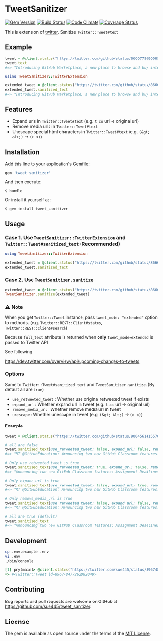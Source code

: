 # TweetSanitizer
[![Gem Version](https://badge.fury.io/rb/tweet_sanitizer.svg)](https://badge.fury.io/rb/tweet_sanitizer)
[![Build Status](https://github.com/sue445/tweet_sanitizer/workflows/test/badge.svg?branch=master)](https://github.com/sue445/tweet_sanitizer/actions?query=workflow%3Atest)
[![Code Climate](https://codeclimate.com/github/sue445/tweet_sanitizer.png)](https://codeclimate.com/github/sue445/tweet_sanitizer)
[![Coverage Status](https://coveralls.io/repos/github/sue445/tweet_sanitizer/badge.svg?branch=master)](https://coveralls.io/github/sue445/tweet_sanitizer?branch=master)

This is extension of [twitter](https://github.com/sferik/twitter). Sanitize `Twitter::Tweet#text`

## Example
```ruby
tweet = @client.status("https://twitter.com/github/status/866677968608927744")
tweet.text
#=> "Introducing GitHub Marketplace, a new place to browse and buy integrations using your GitHub account.… https://t.co/dK0Tmcmm72"
```

```ruby
using TweetSanitizer::TwitterExtension

extended_tweet = @client.status("https://twitter.com/github/status/866677968608927744", tweet_mode: "extended")
extended_tweet.sanitized_text
#=> "Introducing GitHub Marketplace, a new place to browse and buy integrations using your GitHub account. https://github.com/blog/2359-introducing-github-marketplace-and-more-tools-to-customize-your-workflow"
```

## Features
* Expand urls in `Twitter::Tweet#text` (e.g. `t.co` url -> original url)
* Remove media urls in `Twitter::Tweet#text`
* Unescape special html characters in `Twitter::Tweet#text` (e.g. `(&gt; &lt;)` -> `(> <)`)

## Installation

Add this line to your application's Gemfile:

```ruby
gem 'tweet_sanitizer'
```

And then execute:

    $ bundle

Or install it yourself as:

    $ gem install tweet_sanitizer

## Usage
### Case 1. Use `TweetSanitizer::TwitterExtension` and `Twitter::Tweet#sanitized_text` (Recommended)
```ruby
using TweetSanitizer::TwitterExtension

extended_tweet = @client.status("https://twitter.com/github/status/866677968608927744", tweet_mode: "extended")
extended_tweet.sanitized_text
```

### Case 2. Use `TweetSanitizer.sanitize`
```ruby
extended_tweet = @client.status("https://twitter.com/github/status/866677968608927744", tweet_mode: "extended")
TweetSanitizer.sanitize(extended_tweet)
```

### :warning: Note
When you get `Twitter::Tweet` instance, pass `tweet_mode: "extended"` option to methods. (e.g. `Twitter::REST::Client#status`, `Twitter::REST::Client#search`)

Because `full_text` attribute is returned when **only** `tweet_mode=extended` is passed to Twitter API

See following.

https://dev.twitter.com/overview/api/upcoming-changes-to-tweets

### Options
Same to `Twitter::Tweet#sanitized_text` and `TweetSanitizer.sanitize`. (By default all are `true`)

* `use_retweeted_tweet` : Whether use original retweeted tweet if exists
* `expand_url` : Whether expand url in tweet (e.g. `t.co` url -> original url)
* `remove_media_url` : Whether remove media url in tweet
* `unescape` : Whether unescape in tweet (e.g. `(&gt; &lt;)` -> `(> <)`)

#### Example

```ruby
tweet = @client.status("https://twitter.com/github/status/900456141557080065", tweet_mode: "extended")

# all are false
tweet.sanitized_text(use_retweeted_tweet: false, expand_url: false, remove_media_url: false, unescape: false)
#=> "RT @GitHubEducation: Announcing two new GitHub Classroom features: Assignment Deadlines and Class Rosters: https://t.co/bNiJnlps5e https://…"

# Only use_retweeted_tweet is true
tweet.sanitized_text(use_retweeted_tweet: true, expand_url: false, remove_media_url: false, unescape: false)
#=> "Announcing two new GitHub Classroom features: Assignment Deadlines and Class Rosters: https://t.co/bNiJnlps5e https://t.co/C02G05tUvu"

# Only expand_url is true
tweet.sanitized_text(use_retweeted_tweet: false, expand_url: true, remove_media_url: false, unescape: false)
#=> "RT @GitHubEducation: Announcing two new GitHub Classroom features: Assignment Deadlines and Class Rosters: https://github.com/blog/2418-github-classroom-now-supports-deadlines-and-class-rosters https://…"

# Only remove_media_url is true
tweet.sanitized_text(use_retweeted_tweet: false, expand_url: false, remove_media_url: true, unescape: false)
#=> "RT @GitHubEducation: Announcing two new GitHub Classroom features: Assignment Deadlines and Class Rosters: https://t.co/bNiJnlps5e https://…"

# all are true (default)
tweet.sanitized_text
#=> "Announcing two new GitHub Classroom features: Assignment Deadlines and Class Rosters: https://github.com/blog/2418-github-classroom-now-supports-deadlines-and-class-rosters"
```

## Development

```bash
cp .env.example .env
vi .env
./bin/console
```

```ruby
[1] pry(main)> @client.status("https://twitter.com/sue445/status/896748477262082049", tweet_mode: "extended")
=> #<Twitter::Tweet id=896748477262082049>
```

## Contributing

Bug reports and pull requests are welcome on GitHub at https://github.com/sue445/tweet_sanitizer.

## License

The gem is available as open source under the terms of the [MIT License](http://opensource.org/licenses/MIT).
